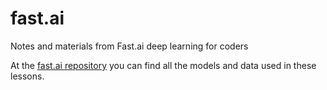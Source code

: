 # fast.ai
Notes and materials from Fast.ai deep learning for coders

At the [fast.ai repository](https://github.com/fastai/fastai) you can find all the models and data used in these lessons. 